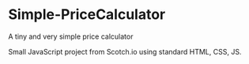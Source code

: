 # Simple-PriceCalculator
A tiny and very simple price calculator

Small JavaScript project from Scotch.io using standard HTML, CSS, JS.
